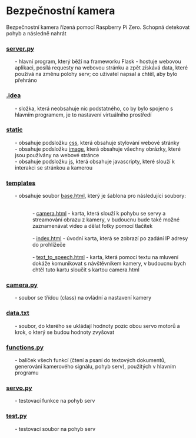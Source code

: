 <h1> Bezpečnostní kamera </h1> 

Bezpečnostní kamera řízená pomocí Raspberry Pi Zero. Schopná detekovat pohyb a následně nahrát

<a href="server.py"><h3>server.py</h2></a>
 <ol>- hlavní program, který běží na frameworku Flask - hostuje webovou aplikaci, posílá requesty na webovou stránku a zpět získává data, které používá na změnu polohy serv; co uživatel napsal a chtěl, aby bylo přehráno</ol>

<a href=".idea"><h3>.idea</h3></a>
<ol>- složka, která neobsahuje nic podstatného, co by bylo spojeno s hlavním programem, je to nastavení virtuálního prostředí</ol>

<a href="static"><h3>static</h3></a>

<ol>
- obsahuje podsložku <a href="static/css/style.css">css</a>, která obsahuje stylování webové stránky<br>
- obsahuje podsložku <a href="static/image">image</a>, která obsahuje všechny obrázky, které jsou používány na webové stránce<br>
- obsahuje podsložku <a href="static/js/functions.js">js</a>, která obsahuje javascripty, které slouží k interakci se stránkou a kamerou
</ol>


<a href="templates"><h3>templates</h3></a>

<ol>
 - obsahuje soubor <a href="templates/base.html">base.html</a>, který je šablona pro následující soubory:<br><br>
 <ol><ol>
  - <a href="templates/camera.html">camera.html</a> - karta, která slouží k pohybu se servy a streamování obrazu z kamery, v budoucnu bude také možné zaznamenávat video a dělat fotky pomocí tlačítek<br><br>
  - <a href="templates/index.html">index.html</a> - úvodní karta, která se zobrazí po zadání IP adresy do prohlížeče<br><br>
  - <a href="templates/text_to_speech">text_to_speech.html</a> - karta, která pomocí textu na mluvení dokáže komunikovat s návštěvníkem kamery, v budoucnu bych chtěl tuto kartu sloučit s kartou camera.html
 </ol></ol>
</ol>


<a href="camera.py"><h3>camera.py</h3></a>
<ol>- soubor se třídou (class) na ovládní a nastavení kamery</ol>          
          
<a href="data.txt"><h3>data.txt</h3></a> 
<ol>
- soubor, do kterého se ukládají hodnoty pozic obou servo motorů a krok, o který se budou hodnoty zvyšovat
</ol>

<a href="functions.py"><h3>functions.py</h3></a>
<ol>
- balíček všech funkcí (čtení a psaní do textových dokumentů, generování kamerového signálu, pohyb serv), použitých v hlavním programu
</ol>

<a href="servo.py"><h3>servo.py</h3></a>
<ol>
- testovací funkce na pohyb serv
</ol>

<a href="test.py"><h3>test.py</h3></a>
<ol>
- testovací soubor na pohyb serv
</ol>
